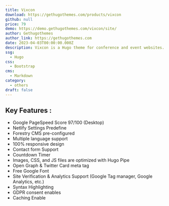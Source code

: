 ```yaml
---
title: Vixcon
download: https://gethugothemes.com/products/vixcon
github: null
price: 79
demo: https://demo.gethugothemes.com/vixcon/site/
author: Gethugothemes
author_link: https://gethugothemes.com
date: 2023-04-03T00:00:00.000Z
description: Vixcon is a Hugo theme for conference and event websites.
ssg:
  - Hugo
css:
  - Bootstrap
cms:
  - Markdown
category:
  - others
draft: false
---
```


## Key Features :

- Google PageSpeed Score 97/100 (Desktop)
- Netlify Settings Predefine
- Forestry CMS pre-configured
- Multiple language support
- 100% responsive design
- Contact form Support
- Countdown Timer
- Images, CSS, and JS files are optimized with Hugo Pipe
- Open Graph & Twitter Card meta tag
- Free Google Font
- Site Verification & Analytics Support (Google Tag manager, Google Analytics, etc.)
- Syntax Highlighting
- GDPR consent enables
- Caching Enable
